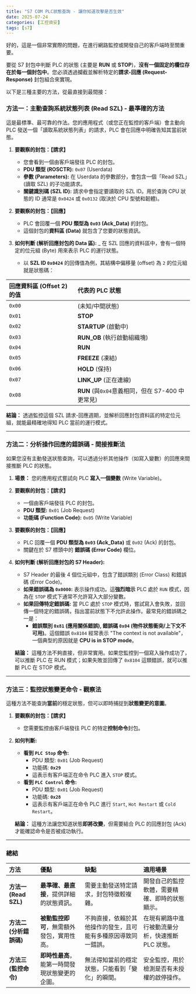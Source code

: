 ```yaml
---
title: "S7 COM PLC狀態查詢 - 讓你知道攻擊是否生效"
date: 2025-07-24
categories: [工控資安]
tags: [s7]
---
```


好的，這是一個非常實際的問題，在進行網路監控或開發自己的客戶端時至關重要。

要從 S7 封包中判斷 PLC 的狀態 (主要是 **RUN** 或 **STOP**)，**沒有一個固定的欄位存在於每一個封包中**。您必須透過攔截並解析特定的**請求-回應 (Request-Response)** 封包組合來實現。

以下是三種主要的方法，從最直接到最間接：

### 方法一：主動查詢系統狀態列表 (Read SZL) - 最準確的方法

這是最標準、最可靠的作法。您的應用程式（或您正在監控的客戶端）會主動向 PLC 發送一個「讀取系統狀態列表」的請求，PLC 會在回應中明確告知其當前狀態。

1.  **要觀察的封包：【請求】**

    - 您會看到一個由客戶端發往 PLC 的封包。
    - **PDU 類型 (ROSCTR):** `0x07` (Userdata)
    - **參數 (Parameters):** 在 Userdata 的參數部分，會包含一個「Read SZL」(讀取 SZL) 的子功能請求。
    - **關鍵識別碼 (SZL ID):** 請求中會指定要讀取的 SZL ID。用於查詢 CPU 狀態的 ID 通常是 `0x0424` 或 `0x0132` (取決於 CPU 型號和韌體)。

2.  **要觀察的封包：【回應】**

    - PLC 會回覆一個 **PDU 類型為 `0x03` (Ack_Data)** 的封包。
    - 這個封包的**資料區 (Data)** 就包含了您要的狀態資訊。

3.  **如何判斷 (解析回應封包的 Data 區):**
    \_ 在 SZL 回應的資料區中，會有一個特定的位元組 (Byte) 用來表示 PLC 的運行狀態。
    - 以 **SZL ID `0x0424`** 的回傳值為例，其結構中偏移量 (offset) 為 `2` 的位元組就是狀態碼：

| 回應資料區 (Offset 2) 的值 | 代表的 PLC 狀態                                  |
| :------------------------- | :----------------------------------------------- |
| `0x00`                     | (未知/中間狀態)                                  |
| `0x01`                     | **STOP**                                         |
| `0x02`                     | **STARTUP** (啟動中)                             |
| `0x03`                     | **RUN_OB** (執行啟動組織塊)                      |
| `0x04`                     | **RUN**                                          |
| `0x05`                     | **FREEZE** (凍結)                                |
| `0x06`                     | **HOLD** (保持)                                  |
| `0x07`                     | **LINK_UP** (正在連線)                           |
| `0x08`                     | **RUN** (與`0x04`意義相同，但在 S7-400 中更常見) |

**結論：** 透過監控這個 SZL 請求-回應週期，並解析回應封包資料區的特定位元組，就能最精確地得知 PLC 當前的運行模式。

---

### 方法二：分析操作回應的錯誤碼 - 間接推斷法

如果您沒有主動發送狀態查詢，可以透過分析其他操作（如寫入變數）的回應來間接推斷 PLC 的狀態。

1.  **場景：** 您的應用程式嘗試向 PLC **寫入一個變數** (Write Variable)。
2.  **要觀察的封包：【請求】**
    - 一個由客戶端發往 PLC 的封包。
    - **PDU 類型:** `0x01` (Job Request)
    - **功能碼 (Function Code):** `0x05` (Write Variable)
3.  **要觀察的封包：【回應】**

    - PLC 回覆一個 **PDU 類型為 `0x03` (Ack_Data)** 或 `0x02` (Ack) 的封包。
    - 關鍵在於 S7 標頭中的 **錯誤碼 (Error Code)** 欄位。

4.  **如何判斷 (解析回應封包的 S7 Header):**

    - S7 Header 的最後 4 個位元組中，包含了錯誤類別 (Error Class) 和錯誤碼 (Error Code)。
    - **如果錯誤碼為 `0x0000`:** 表示操作成功。這**強烈暗示** PLC 處於 `RUN` 模式，因為在 `STOP` 模式下通常不允許寫入大部分變數。
    - **如果回傳特定錯誤碼:** 當 PLC 處於 `STOP` 模式時，嘗試寫入會失敗，並回傳一個特定的錯誤碼，指出當前狀態下不允許此操作。最常見的錯誤碼之一是：
      - **錯誤類別 `0x81` (應用關係錯誤), 錯誤碼 `0x04` (物件狀態衝突/上下文不可用)**。這個錯誤 `0x8104` 經常表示 "The context is not available"，一個典型的原因就是 **CPU is in STOP mode**。

    **結論：** 這種方法不夠直接，但非常實用。如果您監控到一個寫入操作成功了，可以推斷 PLC 在 RUN 模式；如果失敗並回傳了 `0x8104` 這類錯誤，就可以推斷 PLC 在 STOP 模式。

---

### 方法三：監控狀態變更命令 - 觀察法

這種方法不能查詢**當前**的穩定狀態，但可以即時捕捉到**狀態變更的意圖**。

1.  **要觀察的封包：【請求】**
    - 您需要監控由客戶端發往 PLC 的特定**控制命令**封包。
2.  **如何判斷:**

    - **看到 `PLC Stop` 命令:**
      - PDU 類型: `0x01` (Job Request)
      - 功能碼: **`0x29`**
      - 這表示有客戶端正在命令 PLC 進入 `STOP` 模式。
    - **看到 `PLC Control` 命令:**
      - PDU 類型: `0x01` (Job Request)
      - 功能碼: **`0x28`**
      - 這表示有客戶端正在命令 PLC 進行 `Start`, `Hot Restart` 或 `Cold Restart`。

    **結論：** 這種方法讓您知道狀態**即將改變**，但需要結合 PLC 的回應封包 (Ack) 才能確認命令是否被成功執行。

---

### 總結

| 方法                    | 優點                                           | 缺點                                                           | 適用場景                                          |
| :---------------------- | :--------------------------------------------- | :------------------------------------------------------------- | :------------------------------------------------ |
| **方法一 (Read SZL)**   | **最準確、最直接**，提供詳細的狀態資訊。       | 需要主動發送特定請求，封包特徵較複雜。                         | 開發自己的監控軟體，需要精確、即時的狀態顯示。    |
| **方法二 (分析錯誤碼)** | **被動監控即可**，無需額外發包，實用性高。     | 不夠直接，依賴於其他操作的發生，且可能有多種原因導致同一錯誤。 | 在現有網路中進行被動流量分析，快速推斷 PLC 狀態。 |
| **方法三 (監控命令)**   | **即時性最高**，能第一時間發現狀態變更的企圖。 | 無法得知當前的穩定狀態，只能看到「變化」的瞬間。               | 安全監控，用於檢測是否有未授權的啟停操作。        |
